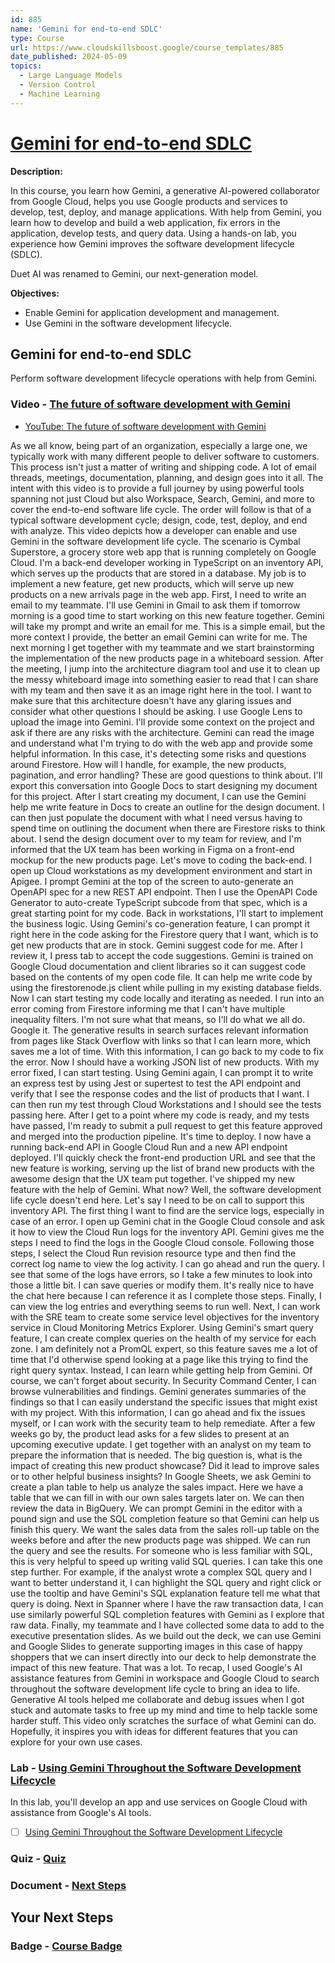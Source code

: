 ```yaml
---
id: 885
name: 'Gemini for end-to-end SDLC'
type: Course
url: https://www.cloudskillsboost.google/course_templates/885
date_published: 2024-05-09
topics:
  - Large Language Models
  - Version Control
  - Machine Learning
---
```


# [Gemini for end-to-end SDLC](https://www.cloudskillsboost.google/course_templates/885)

**Description:**

In this course, you learn how Gemini, a generative AI-powered collaborator from Google Cloud, helps you use Google products and services to develop, test, deploy, and manage applications. With help from Gemini, you learn how to develop and build a web application, fix errors in the application, develop tests, and query data. Using a hands-on lab, you experience how Gemini improves the software development lifecycle (SDLC).

Duet AI was renamed to Gemini, our next-generation model.



**Objectives:**

* Enable Gemini for application development and management.
* Use Gemini in the software development lifecycle.

## Gemini for end-to-end SDLC

Perform software development lifecycle operations with help from Gemini.

### Video - [The future of software development with Gemini](https://www.cloudskillsboost.google/course_templates/885/video/473705)

* [YouTube: The future of software development with Gemini](https://www.youtube.com/watch?v=wVcygq_uMv8)

As we all know, being part of an organization, especially a large one, we typically work with many different people to deliver software to customers. This process isn't just a matter of writing and shipping code. A lot of email threads, meetings, documentation, planning, and design goes into it all. The intent with this video is to provide a full journey by using powerful tools spanning not just Cloud but also Workspace, Search, Gemini, and more to cover the end-to-end software life cycle. The order will follow is that of a typical software development cycle; design, code, test, deploy, and end with analyze. This video depicts how a developer can enable and use Gemini in the software development life cycle. The scenario is Cymbal Superstore, a grocery store web app that is running completely on Google Cloud. I'm a back-end developer working in TypeScript on an inventory API, which serves up the products that are stored in a database. My job is to implement a new feature, get new products, which will serve up new products on a new arrivals page in the web app. First, I need to write an email to my teammate. I'll use Gemini in Gmail to ask them if tomorrow morning is a good time to start working on this new feature together. Gemini will take my prompt and write an email for me. This is a simple email, but the more context I provide, the better an email Gemini can write for me. The next morning I get together with my teammate and we start brainstorming the implementation of the new products page in a whiteboard session. After the meeting, I jump into the architecture diagram tool and use it to clean up the messy whiteboard image into something easier to read that I can share with my team and then save it as an image right here in the tool. I want to make sure that this architecture doesn't have any glaring issues and consider what other questions I should be asking. I use Google Lens to upload the image into Gemini. I'll provide some context on the project and ask if there are any risks with the architecture. Gemini can read the image and understand what I'm trying to do with the web app and provide some helpful information. In this case, it's detecting some risks and questions around Firestore. How will I handle, for example, the new products, pagination, and error handling? These are good questions to think about. I'll export this conversation into Google Docs to start designing my document for this project. After I start creating my document, I can use the Gemini help me write feature in Docs to create an outline for the design document. I can then just populate the document with what I need versus having to spend time on outlining the document when there are Firestore risks to think about. I send the design document over to my team for review, and I'm informed that the UX team has been working in Figma on a front-end mockup for the new products page. Let's move to coding the back-end. I open up Cloud workstations as my development environment and start in Apigee. I prompt Gemini at the top of the screen to auto-generate an OpenAPI spec for a new REST API endpoint. Then I use the OpenAPI Code Generator to auto-create TypeScript subcode from that spec, which is a great starting point for my code. Back in workstations, I'll start to implement the business logic. Using Gemini's co-generation feature, I can prompt it right here in the code asking for the Firestore query that I want, which is to get new products that are in stock. Gemini suggest code for me. After I review it, I press tab to accept the code suggestions. Gemini is trained on Google Cloud documentation and client libraries so it can suggest code based on the contents of my open code file. It can help me write code by using the firestorenode.js client while pulling in my existing database fields. Now I can start testing my code locally and iterating as needed. I run into an error coming from Firestore informing me that I can't have multiple inequality filters. I'm not sure what that means, so I'll do what we all do. Google it. The generative results in search surfaces relevant information from pages like Stack Overflow with links so that I can learn more, which saves me a lot of time. With this information, I can go back to my code to fix the error. Now I should have a working JSON list of new products. With my error fixed, I can start testing. Using Gemini again, I can prompt it to write an express test by using Jest or supertest to test the API endpoint and verify that I see the response codes and the list of products that I want. I can then run my test through Cloud Workstations and I should see the tests passing here. After I get to a point where my code is ready, and my tests have passed, I'm ready to submit a pull request to get this feature approved and merged into the production pipeline. It's time to deploy. I now have a running back-end API in Google Cloud Run and a new API endpoint deployed. I'll quickly check the front-end production URL and see that the new feature is working, serving up the list of brand new products with the awesome design that the UX team put together. I've shipped my new feature with the help of Gemini. What now? Well, the software development life cycle doesn't end here. Let's say I need to be on call to support this inventory API. The first thing I want to find are the service logs, especially in case of an error. I open up Gemini chat in the Google Cloud console and ask it how to view the Cloud Run logs for the inventory API. Gemini gives me the steps I need to find the logs in the Google Cloud console. Following those steps, I select the Cloud Run revision resource type and then find the correct log name to view the log activity. I can go ahead and run the query. I see that some of the logs have errors, so I take a few minutes to look into those a little bit. I can save queries or modify them. It's really nice to have the chat here because I can reference it as I complete those steps. Finally, I can view the log entries and everything seems to run well. Next, I can work with the SRE team to create some service level objectives for the inventory service in Cloud Monitoring Metrics Explorer. Using Gemini's smart query feature, I can create complex queries on the health of my service for each zone. I am definitely not a PromQL expert, so this feature saves me a lot of time that I'd otherwise spend looking at a page like this trying to find the right query syntax. Instead, I can learn while getting help from Gemini. Of course, we can't forget about security. In Security Command Center, I can browse vulnerabilities and findings. Gemini generates summaries of the findings so that I can easily understand the specific issues that might exist with my project. With this information, I can go ahead and fix the issues myself, or I can work with the security team to help remediate. After a few weeks go by, the product lead asks for a few slides to present at an upcoming executive update. I get together with an analyst on my team to prepare the information that is needed. The big question is, what is the impact of creating this new product showcase? Did it lead to improve sales or to other helpful business insights? In Google Sheets, we ask Gemini to create a plan table to help us analyze the sales impact. Here we have a table that we can fill in with our own sales targets later on. We can then review the data in BigQuery. We can prompt Gemini in the editor with a pound sign and use the SQL completion feature so that Gemini can help us finish this query. We want the sales data from the sales roll-up table on the weeks before and after the new products page was shipped. We can run the query and see the results. For someone who is less familiar with SQL, this is very helpful to speed up writing valid SQL queries. I can take this one step further. For example, if the analyst wrote a complex SQL query and I want to better understand it, I can highlight the SQL query and right click or use the tooltip and have Gemini's SQL explanation feature tell me what that query is doing. Next in Spanner where I have the raw transaction data, I can use similarly powerful SQL completion features with Gemini as I explore that raw data. Finally, my teammate and I have collected some data to add to the executive presentation slides. As we build out the deck, we can use Gemini and Google Slides to generate supporting images in this case of happy shoppers that we can insert directly into our deck to help demonstrate the impact of this new feature. That was a lot. To recap, I used Google's AI assistance features from Gemini in workspace and Google Cloud to search throughout the software development life cycle to bring an idea to life. Generative AI tools helped me collaborate and debug issues when I got stuck and automate tasks to free up my mind and time to help tackle some harder stuff. This video only scratches the surface of what Gemini can do. Hopefully, it inspires you with ideas for different features that you can explore for your own use cases.

### Lab - [Using Gemini Throughout the Software Development Lifecycle](https://www.cloudskillsboost.google/course_templates/885/labs/473706)

In this lab, you'll develop an app and use services on Google Cloud with assistance from Google's AI tools.

* [ ] [Using Gemini Throughout the Software Development Lifecycle](../labs/Using-Gemini-Throughout-the-Software-Development-Lifecycle.md)

### Quiz - [Quiz](https://www.cloudskillsboost.google/course_templates/885/quizzes/473707)

### Document - [Next Steps](https://www.cloudskillsboost.google/course_templates/885/documents/473708)

## Your Next Steps

### Badge - [Course Badge](https://www.cloudskillsboost.google)
